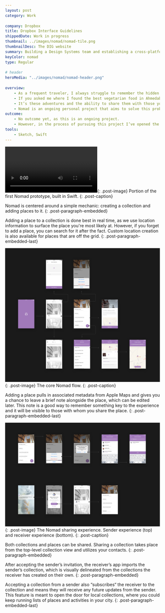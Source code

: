 ```yaml
---
layout: post
category: Work

company: Dropbox
title: Dropbox Interface Guidelines
shippedDate: Work in progress
thumbnail: ../images/nomad/nomad-tile.png
thumbnailDesc: The DIG website
summary: Building a Design Systems team and establishing a cross-platform design and documentation system for all Dropbox products.
keyColor: nomad
type: Regular

# header
heroMedia: "../images/nomad/nomad-header.png"

overview:
    - As a frequent traveler, I always struggle to remember the hidden gems I find on my trips.
    - If you asked me where I found the best vegetarian food in Ahmedabad or which locals-only beach in Nicaragua I liked best, I wouldn’t be able to give you a name or location, although my memories of the experiences are vivid.
    - It’s these adventures and the ability to share them with those you love that make travel worth it.
    - Nomad is an ongoing personal project that aims to solve this problem by giving you a central place to catalogue the places you visit and share them with friends seeking similar adventures. It makes saving, sending, and receiving trip itineraries and recommendations easy.
outcome:
    - No outcome yet, as this is an ongoing project.
    - However, in the process of pursuing this project I’ve opened the door to the world of Swift and iOS development, so in that sense it’s already a great success.
tools:
    - Sketch, Swift
---
```


<video src="../images/nomad/first-prototype.mp4" autoplay loop></video>{: .post-image}
Portion of the first Nomad prototype, built in Swift.
{: .post-caption}

Nomad is centered around a simple mechanic: creating a collection and adding places to it.
{: .post-paragraph-embedded}

Adding a place to a collection is done best in real time, as we use location information to surface the place you're most likely at. However, if you forget to add a place, you can search for it after the fact. Custom location creation is also available for places that are off the grid.
{: .post-paragraph-embedded-last}

![Select screens from the app](../images/nomad/nomad-flow-1.png){: .post-image}
The core Nomad flow.
{: .post-caption}

Adding a place pulls in associated metadata from Apple Maps and gives you a chance to leave a brief note alongside the place, which can be edited later. This note is a good way to remember something key to the experience and it will be visible to those with whom you share the place.
{: .post-paragraph-embedded-last}

![The sharing experience](../images/nomad/nomad-flow-2.png){: .post-image}
The Nomad sharing experience. Sender experience (top) and receiver experience (bottom).
{: .post-caption}

Both collections and places can be shared. Sharing a collection takes place from the top-level collection view and utilizes your contacts.
{: .post-paragraph-embedded}

After accepting the sender’s invitation, the receiver’s app imports the sender’s collection, which is visually delineated from the collections the receiver has created on their own.
{: .post-paragraph-embedded}

Accepting a collection from a sender also “subscribes“ the receiver to the collection and means they will receive any future updates from the sender. This feature is meant to open the door for local collections, where you could keep running lists of places and activities in your city.
{: .post-paragraph-embedded-last}
